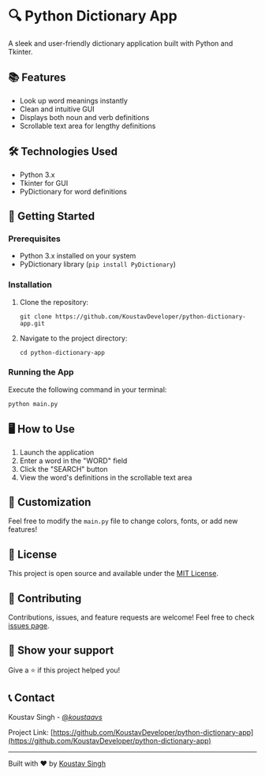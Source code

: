 # 🔍 Python Dictionary App

A sleek and user-friendly dictionary application built with Python and Tkinter.

## 📚 Features

- Look up word meanings instantly
- Clean and intuitive GUI
- Displays both noun and verb definitions
- Scrollable text area for lengthy definitions

## 🛠️ Technologies Used

- Python 3.x
- Tkinter for GUI
- PyDictionary for word definitions

## 🚀 Getting Started

### Prerequisites

- Python 3.x installed on your system
- PyDictionary library (`pip install PyDictionary`)

### Installation

1. Clone the repository:
   ```
   git clone https://github.com/KoustavDeveloper/python-dictionary-app.git
   ```
2. Navigate to the project directory:
   ```
   cd python-dictionary-app
   ```

### Running the App

Execute the following command in your terminal:

```
python main.py
```

## 🖥️ How to Use

1. Launch the application
2. Enter a word in the "WORD" field
3. Click the "SEARCH" button
4. View the word's definitions in the scrollable text area

## 🎨 Customization

Feel free to modify the `main.py` file to change colors, fonts, or add new features!

## 📄 License

This project is open source and available under the [MIT License](LICENSE).

## 🤝 Contributing

Contributions, issues, and feature requests are welcome! Feel free to check [issues page](https://github.com/KoustavDeveloper/python-dictionary-app/issues).

## 👏 Show your support

Give a ⭐️ if this project helped you!

## 📞 Contact

Koustav Singh - [@_koustaavs_](https://www.instagram.com/_koustaavs_/)

Project Link: [https://github.com/KoustavDeveloper/python-dictionary-app](https://github.com/KoustavDeveloper/python-dictionary-app)

---

Built with ❤️ by [Koustav Singh](https://github.com/KoustavDeveloper/)